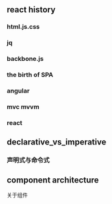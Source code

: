 ## react history

### html.js.css
### jq
### backbone.js
### the birth of SPA
### angular 
### mvc mvvm
### react

## declarative_vs_imperative

### 声明式与命令式
## component architecture

关于组件

